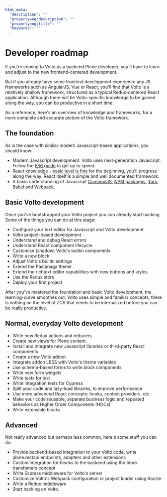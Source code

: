 ```yaml
---
html_meta:
  "description": ""
  "property=og:description": ""
  "property=og:title": ""
  "keywords": ""
---
```


# Developer roadmap

If you're coming to Volto as a backend Plone developer, you'll have to learn
and adjust to the new frontend-centered development.

But if you already have some frontend development experience any JS frameworks
such as AngularJS, Vue or React, you'll find that Volto is a relatively shallow
framework, structured as a typical Redux-centered React application. Although
there will be Volto-specific knowledge to be gained along the way, you can be
productive in a short time.

As a reference, here's an overview of knowledge and frameworks, for a more
complete and accurate picture of the Volto framework.

## The foundation

As is the case with similar modern Javascript-based applications, you should know:

- Modern Javascript development. Volto uses next-generation Javascript. Follow
  the [ES6 guide](https://flaviocopes.com/es6/) to get up to speed.
- React knowledge - [basic level is
  fine](https://reactjs.org/tutorial/tutorial.html) for the beginning, you'll progress
  along the way. React itself is a simple and well documented framework.
- A basic understanding of Javascript
  [CommonJS](https://flaviocopes.com/commonjs/),
  [NPM packages](https://flaviocopes.com/npm/),
  [Yarn](https://flaviocopes.com/yarn/),
  [Babel](https://flaviocopes.com/babel/) and
  [Webpack](https://flaviocopes.com/webpack/).

## Basic Volto development

Once you've bootstrapped your Volto project you can already start hacking. Some
of the things you can do at this stage:

- Configure your text editor for Javascript and Volto development
- Volto project-based development
- Understand and debug React errors
- Understand React component lifecycle
- Customize (shadow) Volto's builtin components
- Write a new block
- Adjust Volto's builtin settings
- Extend the Pastanaga theme
- Extend the richtext editor capabilities with new buttons and styles
- Use the Redux store
- Deploy your first project

After you've mastered the foundation and basic Volto development, the
learning-curve smoothes out. Volto uses simple and familiar concepts,
there is nothing on the level of ZCA that needs to be internalized before you
can be really productive.

## Normal, everyday Volto development

- Write new Redux actions and reducers
- Create new views for Plone content.
- Install and integrate new Javascript libraries or third-party React
  components
- Create a new Volto addon
- Integrate addon LESS with Volto's theme variables
- Use schema-based forms to write block components
- Write new form widgets
- Write tests for jest
- Write integration tests for Cypress
- Split your code and lazy-load libraries, to improve performance
- Use more advanced React concepts: hooks, context providers, etc.
- Make your code reusable, separate business logic and repeated behaviors as
  Higher Order Components (HOCs)
- Write extensible blocks

## Advanced

Not really advanced but perhaps less common, here's some stuff you can do:

- Provide backend-based integration to your Volto code, write plone.restapi
  endpoints, adapters and other extensions
- Custom integration for blocks to the backend using the block transfomers
  concept
- Write Express middleware for Volto's server
- Customize Volto's Webpack configuration or project loader using Razzle
- Write a Redux middleware
- Start hacking on Volto.
